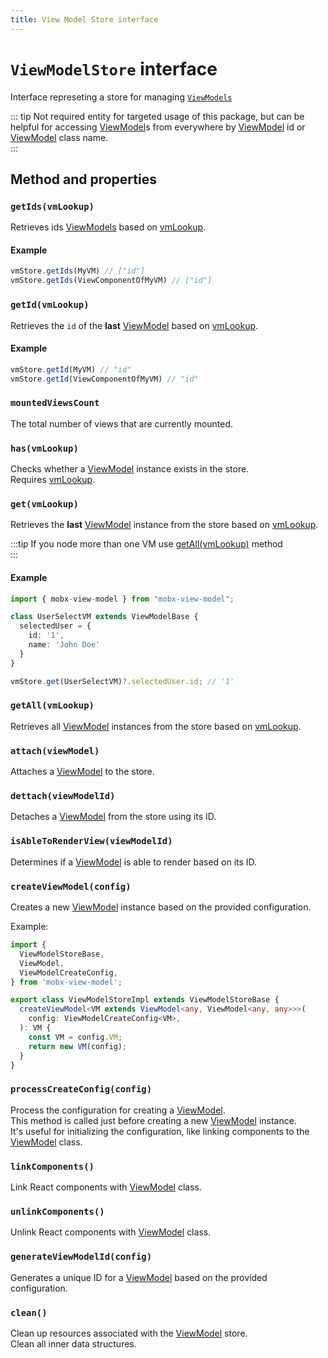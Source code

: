 ```yaml
---
title: View Model Store interface
---
```


# `ViewModelStore` interface   

Interface represeting a store for managing [`ViewModels`](/api/view-models/interface)  

::: tip
Not required entity for targeted usage of this package, but can be helpful for accessing [ViewModel](/api/view-models/overview)s from everywhere by [ViewModel](/api/view-models/overview) id or [ViewModel](/api/view-models/overview) class name.   
:::


## Method and properties  


### `getIds(vmLookup)`  

Retrieves ids [ViewModels](/api/view-models/interface) based on [vmLookup](/api/other/view-model-lookup).  

#### Example  

```ts
vmStore.getIds(MyVM) // ["id"]
vmStore.getIds(ViewComponentOfMyVM) // ["id"]
```


### `getId(vmLookup)`  

Retrieves the `id` of the **last** [ViewModel](/api/view-models/interface) based on [vmLookup](/api/other/view-model-lookup).  

#### Example  

```ts
vmStore.getId(MyVM) // "id"
vmStore.getId(ViewComponentOfMyVM) // "id"
```

### `mountedViewsCount`  

The total number of views that are currently mounted.   

### `has(vmLookup)`  

Checks whether a [ViewModel](/api/view-models/interface) instance exists in the store.  
Requires [vmLookup](/api/other/view-model-lookup).  

### `get(vmLookup)`  

Retrieves the **last** [ViewModel](/api/view-models/interface) instance from the store based on [vmLookup](/api/other/view-model-lookup).  

:::tip
If you node more than one VM use [getAll(vmLookup)](#getallvmlookup) method  
:::    

#### Example

```ts
import { mobx-view-model } from "mobx-view-model";

class UserSelectVM extends ViewModelBase {
  selectedUser = {
    id: '1',
    name: 'John Doe'
  }
}

vmStore.get(UserSelectVM)?.selectedUser.id; // '1'
```

### `getAll(vmLookup)`  
Retrieves all [ViewModel](/api/view-models/overview) instances from the store based on [vmLookup](/api/other/view-model-lookup).  

### `attach(viewModel)`  
Attaches a [ViewModel](/api/view-models/overview) to the store.  

### `dettach(viewModelId)`  
Detaches a [ViewModel](/api/view-models/overview) from the store using its ID.  

### `isAbleToRenderView(viewModelId)`  
Determines if a [ViewModel](/api/view-models/overview) is able to render based on its ID.  

### `createViewModel(config)`  
Creates a new [ViewModel](/api/view-models/overview) instance based on the provided configuration.  

Example:   
```ts
import {
  ViewModelStoreBase,
  ViewModel,
  ViewModelCreateConfig,
} from 'mobx-view-model';

export class ViewModelStoreImpl extends ViewModelStoreBase {
  createViewModel<VM extends ViewModel<any, ViewModel<any, any>>>(
    config: ViewModelCreateConfig<VM>,
  ): VM {
    const VM = config.VM;
    return new VM(config);
  }
}
```

### `processCreateConfig(config)`  
Process the configuration for creating a [ViewModel](/api/view-models/overview).  
This method is called just before creating a new [ViewModel](/api/view-models/overview) instance.  
It's useful for initializing the configuration, like linking components to the [ViewModel](/api/view-models/overview) class.  

### `linkComponents()`  
Link React components with [ViewModel](/api/view-models/overview) class.  

### `unlinkComponents()`   
Unlink React components with [ViewModel](/api/view-models/overview) class.  

### `generateViewModelId(config)`   
Generates a unique ID for a [ViewModel](/api/view-models/overview) based on the provided configuration.  

### `clean()`  
Clean up resources associated with the [ViewModel](/api/view-models/overview) store.  
Clean all inner data structures.  

